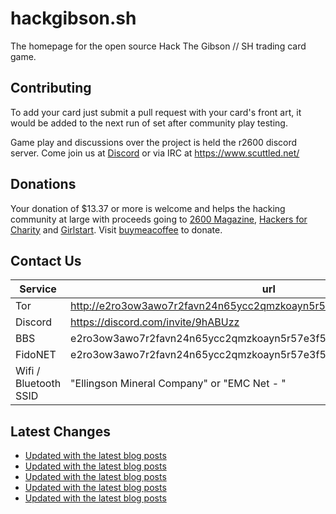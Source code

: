 # hackgibson.sh
The homepage for the open source Hack The Gibson // SH trading card game.


## Contributing

To add your card just submit a pull request with your card's front art, it would be added to the next run of set after community play testing.

Game play and discussions over the project is held the r2600 discord server. Come join us at [Discord](https://discord.com/invite/9hABUzz) or via IRC at https://www.scuttled.net/


## Donations

Your donation of $13.37 or more is welcome and helps the hacking community at large with proceeds going to [2600 Magazine](https://2600.com/), [Hackers for Charity](https://hackersforcharity.org) and [Girlstart](https://girlstart.org).  Visit [buymeacoffee](https://www.buymeacoffee.com/hackgibson.sh) to donate.


## Contact Us

Service | url
-|-
Tor | http://e2ro3ow3awo7r2favn24n65ycc2qmzkoayn5r57e3f56nvjwdcgg32ad.onion
Discord | https://discord.com/invite/9hABUzz
BBS | e2ro3ow3awo7r2favn24n65ycc2qmzkoayn5r57e3f56nvjwdcgg32ad.onion:23
FidoNET | e2ro3ow3awo7r2favn24n65ycc2qmzkoayn5r57e3f56nvjwdcgg32ad.onion:24554
Wifi / Bluetooth SSID | "Ellingson Mineral Company" or "EMC Net - <fidonet address>"

## Latest Changes
<!-- BLOG-POST-LIST:START -->
- [Updated with the latest blog posts](https://github.com/DFW2600/hackgibson.sh/commit/a6bd28058ec87eb84ac3ec64c0aa9e88e3b4a4de)
- [Updated with the latest blog posts](https://github.com/DFW2600/hackgibson.sh/commit/4fa9d3a5374ba4293be48cbf3fb4bafb7784e293)
- [Updated with the latest blog posts](https://github.com/DFW2600/hackgibson.sh/commit/a1232f0893ccf585c000f1647012cb93701c4da3)
- [Updated with the latest blog posts](https://github.com/DFW2600/hackgibson.sh/commit/0276172db08d02397a94b6fac483553d81d2b961)
- [Updated with the latest blog posts](https://github.com/DFW2600/hackgibson.sh/commit/0c810b2bbb9ce7aed57077f0c39944ba9750a735)
<!-- BLOG-POST-LIST:END -->
